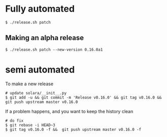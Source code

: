 
# Fully automated

    $ ./release.sh patch


## Making an alpha release


    $ ./release.sh patch --new-version 0.16.0a1


# semi automated
To make a new release
```
# update solara/__init__.py
$ git add -u && git commit -m 'Release v0.16.0' && git tag v0.16.0 && git push upstream master v0.16.0
```


If a problem happens, and you want to keep the history clean
```
# do fix
$ git rebase -i HEAD~3
$ git tag v0.16.0 -f &&  git push upstream master v0.16.0 -f
```
